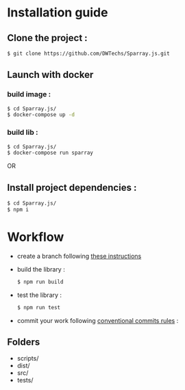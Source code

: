 # Installation guide

## Clone the project :

  ```bash
  $ git clone https://github.com/DWTechs/Sparray.js.git
  ```

## Launch with docker
 
  ### build image : 
  ```bash
  $ cd Sparray.js/
  $ docker-compose up -d
  ```
  
  ### build lib : 
  ```bash
  $ cd Sparray.js/
  $ docker-compose run sparray
  ```
  
OR

## Install project dependencies :

  ```bash
  $ cd Sparray.js/
  $ npm i
  ```

# Workflow

- create a branch following [these instructions](https://lcluber.github.io/LeadDevToolkit/docs/git/branch.html)

- build the library :

  ```bash
  $ npm run build
  ```

- test the library :

  ```bash
  $ npm run test
  ```

- commit your work following [conventional commits rules](https://lcluber.github.io/LeadDevToolkit/docs/git/commit.html) :


## Folders

- scripts/
- dist/
- src/
- tests/

